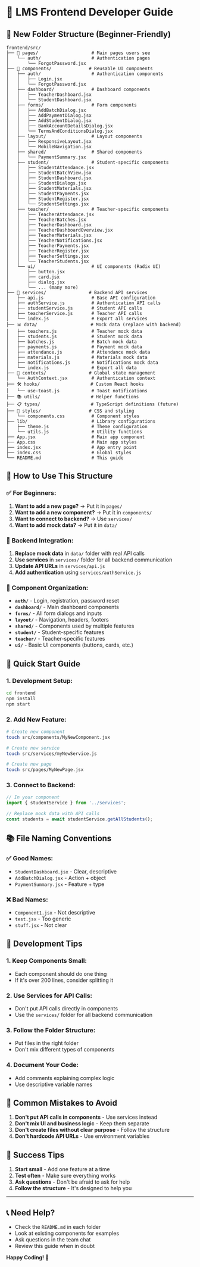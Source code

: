# 🚀 LMS Frontend Developer Guide

## 📁 **New Folder Structure (Beginner-Friendly)**

```
frontend/src/
├── 📱 pages/                    # Main pages users see
│   └── auth/                   # Authentication pages
│       └── ForgotPassword.jsx
├── 🧩 components/              # Reusable UI components
│   ├── auth/                   # Authentication components
│   │   ├── Login.jsx
│   │   └── ForgotPassword.jsx
│   ├── dashboard/              # Dashboard components
│   │   ├── TeacherDashboard.jsx
│   │   └── StudentDashboard.jsx
│   ├── forms/                  # Form components
│   │   ├── AddBatchDialog.jsx
│   │   ├── AddPaymentDialog.jsx
│   │   ├── AddStudentDialog.jsx
│   │   ├── BankAccountDetailsDialog.jsx
│   │   └── TermsAndConditionsDialog.jsx
│   ├── layout/                 # Layout components
│   │   ├── ResponsiveLayout.jsx
│   │   └── MobileNavigation.jsx
│   ├── shared/                 # Shared components
│   │   └── PaymentSummary.jsx
│   ├── student/                # Student-specific components
│   │   ├── StudentAttendance.jsx
│   │   ├── StudentBatchView.jsx
│   │   ├── StudentDashboard.jsx
│   │   ├── StudentDialogs.jsx
│   │   ├── StudentMaterials.jsx
│   │   ├── StudentPayments.jsx
│   │   ├── StudentRegister.jsx
│   │   └── StudentSettings.jsx
│   ├── teacher/                # Teacher-specific components
│   │   ├── TeacherAttendance.jsx
│   │   ├── TeacherBatches.jsx
│   │   ├── TeacherDashboard.jsx
│   │   ├── TeacherDashboardOverview.jsx
│   │   ├── TeacherMaterials.jsx
│   │   ├── TeacherNotifications.jsx
│   │   ├── TeacherPayments.jsx
│   │   ├── TeacherRegister.jsx
│   │   ├── TeacherSettings.jsx
│   │   └── TeacherStudents.jsx
│   └── ui/                     # UI components (Radix UI)
│       ├── button.jsx
│       ├── card.jsx
│       ├── dialog.jsx
│       └── ... (many more)
├── 🔌 services/                # Backend API services
│   ├── api.js                  # Base API configuration
│   ├── authService.js          # Authentication API calls
│   ├── studentService.js       # Student API calls
│   ├── teacherService.js       # Teacher API calls
│   └── index.js                # Export all services
├── 📊 data/                    # Mock data (replace with backend)
│   ├── teachers.js             # Teacher mock data
│   ├── students.js             # Student mock data
│   ├── batches.js              # Batch mock data
│   ├── payments.js             # Payment mock data
│   ├── attendance.js           # Attendance mock data
│   ├── materials.js            # Materials mock data
│   ├── notifications.js        # Notifications mock data
│   └── index.js                # Export all data
├── 🔗 contexts/                # Global state management
│   └── AuthContext.jsx         # Authentication context
├── 🛠️ hooks/                   # Custom React hooks
│   └── use-toast.js            # Toast notifications
├── 📚 utils/                   # Helper functions
├── 📋 types/                   # TypeScript definitions (future)
├── 🎨 styles/                  # CSS and styling
│   └── components.css          # Component styles
├── lib/                        # Library configurations
│   ├── theme.js                # Theme configuration
│   └── utils.js                # Utility functions
├── App.jsx                     # Main app component
├── App.css                     # Main app styles
├── index.jsx                   # App entry point
├── index.css                   # Global styles
└── README.md                   # This guide
```

## 🎯 **How to Use This Structure**

### ✅ **For Beginners:**

1. **Want to add a new page?** → Put it in `pages/`
2. **Want to add a new component?** → Put it in `components/`
3. **Want to connect to backend?** → Use `services/`
4. **Want to add mock data?** → Put it in `data/`

### 🔌 **Backend Integration:**

1. **Replace mock data** in `data/` folder with real API calls
2. **Use services** in `services/` folder for all backend communication
3. **Update API URLs** in `services/api.js`
4. **Add authentication** using `services/authService.js`

### 📱 **Component Organization:**

- **`auth/`** - Login, registration, password reset
- **`dashboard/`** - Main dashboard components
- **`forms/`** - All form dialogs and inputs
- **`layout/`** - Navigation, headers, footers
- **`shared/`** - Components used by multiple features
- **`student/`** - Student-specific features
- **`teacher/`** - Teacher-specific features
- **`ui/`** - Basic UI components (buttons, cards, etc.)

## 🚀 **Quick Start Guide**

### 1. **Development Setup:**
```bash
cd frontend
npm install
npm start
```

### 2. **Add New Feature:**
```bash
# Create new component
touch src/components/MyNewComponent.jsx

# Create new service
touch src/services/myNewService.js

# Create new page
touch src/pages/MyNewPage.jsx
```

### 3. **Connect to Backend:**
```javascript
// In your component
import { studentService } from '../services';

// Replace mock data with API calls
const students = await studentService.getAllStudents();
```

## 📚 **File Naming Conventions**

### ✅ **Good Names:**
- `StudentDashboard.jsx` - Clear, descriptive
- `AddBatchDialog.jsx` - Action + object
- `PaymentSummary.jsx` - Feature + type

### ❌ **Bad Names:**
- `Component1.jsx` - Not descriptive
- `test.jsx` - Too generic
- `stuff.jsx` - Not clear

## 🔧 **Development Tips**

### 1. **Keep Components Small:**
- Each component should do one thing
- If it's over 200 lines, consider splitting it

### 2. **Use Services for API Calls:**
- Don't put API calls directly in components
- Use the `services/` folder for all backend communication

### 3. **Follow the Folder Structure:**
- Put files in the right folder
- Don't mix different types of components

### 4. **Document Your Code:**
- Add comments explaining complex logic
- Use descriptive variable names

## 🚨 **Common Mistakes to Avoid**

1. **Don't put API calls in components** - Use services instead
2. **Don't mix UI and business logic** - Keep them separate
3. **Don't create files without clear purpose** - Follow the structure
4. **Don't hardcode API URLs** - Use environment variables

## 🎉 **Success Tips**

1. **Start small** - Add one feature at a time
2. **Test often** - Make sure everything works
3. **Ask questions** - Don't be afraid to ask for help
4. **Follow the structure** - It's designed to help you

---

## 📞 **Need Help?**

- Check the `README.md` in each folder
- Look at existing components for examples
- Ask questions in the team chat
- Review this guide when in doubt

**Happy Coding! 🚀**
